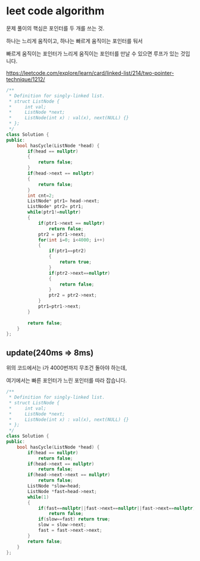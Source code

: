 # leet code algorithm

문제 풀이의 핵심은 포인터를 두 개를 쓰는 것.

하나는 느리게 움직이고, 하나는 빠르게 움직이는 포인터를 둬서

빠르게 움직이는 포인터가 느리게 움직이는 포인터를 만날 수 있으면 루프가 있는 것입니다.

https://leetcode.com/explore/learn/card/linked-list/214/two-pointer-technique/1212/

```c++
/**
 * Definition for singly-linked list.
 * struct ListNode {
 *     int val;
 *     ListNode *next;
 *     ListNode(int x) : val(x), next(NULL) {}
 * };
 */
class Solution {
public:
    bool hasCycle(ListNode *head) {
        if(head == nullptr)
        {
            return false;
        }
        if(head->next == nullptr)
        {
            return false;
        }
        int cnt=2;
        ListNode* ptr1= head->next;
        ListNode* ptr2= ptr1;
        while(ptr1!=nullptr)
        {
            if(ptr1->next == nullptr)
                return false;
            ptr2 = ptr1->next;
            for(int i=0; i<4000; i++)
            {
                if(ptr1==ptr2)
                {
                    return true;
                }
                if(ptr2->next==nullptr)
                {
                    return false;
                }
                ptr2 = ptr2->next;
            }
            ptr1=ptr1->next;
        }
        
        return false;
    }
};
```



## update(240ms => 8ms)

위의 코드에서는 i가 4000번까지 무조건 돌아야 하는데, 

여기에서는 빠른 포인터가 느린 포인터를 따라 잡습니다.

```c++
/**
 * Definition for singly-linked list.
 * struct ListNode {
 *     int val;
 *     ListNode *next;
 *     ListNode(int x) : val(x), next(NULL) {}
 * };
 */
class Solution {
public:
    bool hasCycle(ListNode *head) {
        if(head == nullptr)
            return false;
        if(head->next == nullptr)
            return false;
        if(head->next->next == nullptr)
            return false;
        ListNode *slow=head;
        ListNode *fast=head->next;
        while(1)
        {
            if(fast==nullptr||fast->next==nullptr||fast->next==nullptr)
                return false;
            if(slow==fast) return true;
            slow = slow->next;
            fast = fast->next->next;
        }
        return false;
    }
};
```

